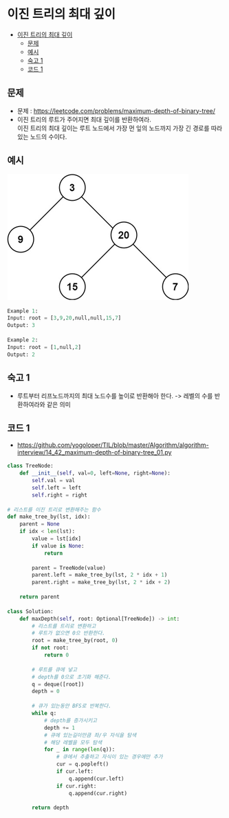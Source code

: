 # 이진 트리의 최대 깊이

<!-- TOC -->

- [이진 트리의 최대 깊이](#%EC%9D%B4%EC%A7%84-%ED%8A%B8%EB%A6%AC%EC%9D%98-%EC%B5%9C%EB%8C%80-%EA%B9%8A%EC%9D%B4)
  - [문제](#%EB%AC%B8%EC%A0%9C)
  - [예시](#%EC%98%88%EC%8B%9C)
  - [숙고 1](#%EC%88%99%EA%B3%A0-1)
  - [코드 1](#%EC%BD%94%EB%93%9C-1)

<!-- /TOC -->

## 문제
- 문제 : https://leetcode.com/problems/maximum-depth-of-binary-tree/
- 이진 트리의 루트가 주어지면 최대 깊이를 반환하여라.  
  이진 트리의 최대 깊이는 루트 노드에서 가장 먼 잎의 노드까지 가장 긴 경로를 따라 있는 노드의 수이다.
  
## 예시
![Example 1](./images/14_42_maximum-depth-of-binary-tree_01.jpeg)
``` python
Example 1:
Input: root = [3,9,20,null,null,15,7]
Output: 3

Example 2:
Input: root = [1,null,2]
Output: 2
```

## 숙고 1
- 루트부터 리프노드까지의 최대 노드수를 높이로 반환해아 한다.
  -> 레벨의 수를 반환하여라와 같은 의미


## 코드 1
- https://github.com/yogoloper/TIL/blob/master/Algorithm/algorithm-interview/14_42_maximum-depth-of-binary-tree_01.py
``` python
class TreeNode:
    def __init__(self, val=0, left=None, right=None):
        self.val = val
        self.left = left
        self.right = right

# 리스트를 이진 트리로 변환해주는 함수
def make_tree_by(lst, idx):
    parent = None
    if idx < len(lst):
        value = lst[idx]
        if value is None:
            return

        parent = TreeNode(value)
        parent.left = make_tree_by(lst, 2 * idx + 1)
        parent.right = make_tree_by(lst, 2 * idx + 2)

    return parent
  
class Solution:
    def maxDepth(self, root: Optional[TreeNode]) -> int:
        # 리스트를 트리로 변환하고
        # 루트가 없으면 0으 반환한다.
        root = make_tree_by(root, 0)
        if not root:
            return 0

        # 루트를 큐에 넣고
        # depth를 0으로 초기화 해준다.
        q = deque([root])
        depth = 0

        # 큐가 있는동안 BFS로 반복한다.
        while q:
            # depth를 증가시키고
            depth += 1
            # 큐에 있는길이만큼 좌/우 자식을 탐색
            # 해당 레벨을 모두 탐색
            for _ in range(len(q)):
                # 큐에서 추출하고 자식이 있는 경우에만 추가
                cur = q.popleft()
                if cur.left:
                    q.append(cur.left)
                if cur.right:
                    q.append(cur.right)
          
        return depth 
```